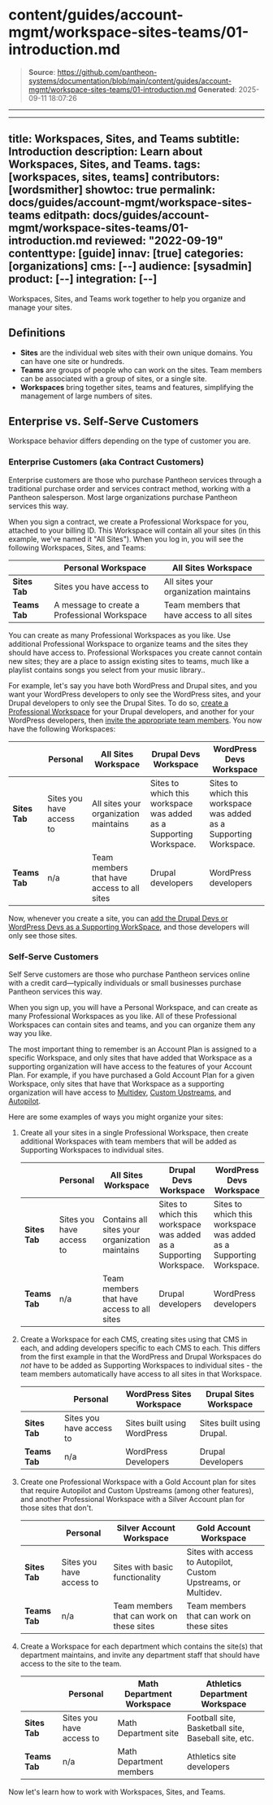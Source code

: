 # content/guides/account-mgmt/workspace-sites-teams/01-introduction.md

> **Source**: https://github.com/pantheon-systems/documentation/blob/main/content/guides/account-mgmt/workspace-sites-teams/01-introduction.md
> **Generated**: 2025-09-11 18:07:26

---

---
title: Workspaces, Sites, and Teams
subtitle: Introduction
description: Learn about Workspaces, Sites, and Teams.
tags: [workspaces, sites, teams]
contributors: [wordsmither]
showtoc: true
permalink: docs/guides/account-mgmt/workspace-sites-teams
editpath: docs/guides/account-mgmt/workspace-sites-teams/01-introduction.md
reviewed: "2022-09-19"
contenttype: [guide]
innav: [true]
categories: [organizations]
cms: [--]
audience: [sysadmin]
product: [--]
integration: [--]
---

Workspaces, Sites, and Teams work together to help you organize and manage your sites.

## Definitions

- **Sites** are the individual web sites with their own unique domains. You can have one site or hundreds.
- **Teams** are groups of people who can work on the sites.  Team members can be associated with a group of sites, or a single site.
- **Workspaces** bring together sites, teams and features, simplifying the management of large numbers of sites.

## Enterprise vs. Self-Serve Customers

Workspace behavior differs depending on the type of customer you are.

### Enterprise Customers (aka Contract Customers)

Enterprise customers are those who purchase Pantheon services through a traditional purchase order and services contract method, working with a Pantheon salesperson. Most large organizations purchase Pantheon services this way.

When you sign a contract, we create a Professional Workspace for you, attached to your billing ID.  This Workspace will contain all your sites (in this example, we've named it "All Sites"). When you log in, you will see the following Workspaces, Sites, and Teams:

|   | Personal Workspace  | All Sites Workspace  |
|---|---|---|
| **Sites Tab** | Sites you have access to |  All sites your organization maintains |
| **Teams Tab** | A message to create a Professional Workspace  | Team members that have access to all sites |

You can create as many Professional Workspaces as you like. Use additional Professional Workspace to organize teams and the sites they should have access to. Professional Workspaces you create cannot contain new sites; they are a place to assign existing sites to teams, much like a playlist contains songs you select from your music library..

For example, let's say you have both WordPress and Drupal sites, and you want your WordPress developers to only see the WordPress sites, and your Drupal developers to only see the Drupal Sites.  To do so, [create a Professional Workspace](/guides/account-mgmt/workspace-sites-teams/workspaces#create-a-professional-workspace) for your Drupal developers, and another for your WordPress developers, then [invite the appropriate team members](/guides/account-mgmt/workspace-sites-teams/teams#add-a-user).  You now have the following Workspaces:

|   | Personal | All Sites Workspace | Drupal Devs Workspace | WordPress Devs Workspace |
|---|---|---|---|---|
| **Sites Tab** | Sites you have access to | All sites your organization maintains | Sites to which this workspace was added as a Supporting Workspace.  | Sites to which this workspace was added as a Supporting Workspace. |
| **Teams Tab** | n/a | Team members that have access to all sites | Drupal developers  | WordPress developers  |

Now, whenever you create a site, you can [add the Drupal Devs or WordPress Devs as a Supporting WorkSpace](/guides/account-mgmt/workspace-sites-teams/teams#add-a-supporting-workspace-to-site), and those developers will only see those sites.

### Self-Serve Customers

Self Serve customers are those who purchase Pantheon services online with a credit card—typically individuals or small businesses purchase Pantheon services this way.

When you sign up, you will have a Personal Workspace, and can create as many Professional Workspaces as you like.  All of these Professional Workspaces can contain sites and teams, and you can organize them any way you like.

The most important thing to remember is an Account Plan is assigned to a specific Workspace, and only sites that have added that Workspace as a supporting organization will have access to the features of your Account Plan. For example, if you have purchased a Gold Account Plan for a given Workspace, only sites that  have that Workspace as a supporting organization will have access to [Multidev](/guides/multidev), [Custom Upstreams](/guides/custom-upstream), and [Autopilot](/guides/autopilot).

Here are some examples of ways you might organize your sites:

1. Create all your sites in a single Professional Workspace, then create additional Workspaces with team members that will be added as Supporting Workspaces to individual sites. 

    |   | Personal | All Sites Workspace | Drupal Devs Workspace | WordPress Devs Workspace |
    |---|---|---|---|---|
    | **Sites Tab** | Sites you have access to | Contains all sites your organization maintains | Sites to which this workspace was added as a Supporting Workspace.  | Sites to which this workspace was added as a Supporting Workspace. |
    | **Teams Tab** | n/a | Team members that have access to all sites | Drupal developers  | WordPress developers  |

1. Create a Workspace for each CMS, creating sites using that CMS in each, and adding developers specific to each CMS to each. This differs from the first example in that the WordPress and Drupal Workspaces do *not* have to be added as Supporting Workspaces to individual sites - the team members automatically have access to all sites in that Workspace.

    |   | Personal | WordPress Sites Workspace | Drupal Sites Workspace |
    |---|---|---|---|
    | **Sites Tab** | Sites you have access to | Sites built using WordPress | Sites built using Drupal. |
    | **Teams Tab** | n/a | WordPress Developers | Drupal Developers  |

1. Create one Professional Workspace with a Gold Account plan for sites that require Autopilot and Custom Upstreams (among other features), and another Professional Workspace with a Silver Account plan for those sites that don't.

    |   | Personal | Silver Account Workspace | Gold Account Workspace |
    |---|---|---|---|
    | **Sites Tab** | Sites you have access to | Sites with basic functionality | Sites with access to Autopilot, Custom Upstreams, or Multidev. |
    | **Teams Tab** | n/a | Team members that can work on these sites | Team members that can work on these sites  |

1. Create a Workspace for each department which contains the site(s) that department maintains, and invite any department staff that should have access to the site to the team.

    |   | Personal | Math Department Workspace | Athletics Department Workspace |
    |---|---|---|---|
    | **Sites Tab** | Sites you have access to | Math Department site | Football site, Basketball site, Baseball site, etc. |
    | **Teams Tab** | n/a | Math Department members | Athletics site developers  |

Now let's learn how to work with Workspaces, Sites, and Teams.
